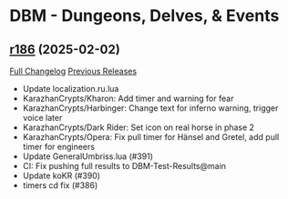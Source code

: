 # DBM - Dungeons, Delves, & Events

## [r186](https://github.com/DeadlyBossMods/DBM-Dungeons/tree/r186) (2025-02-02)
[Full Changelog](https://github.com/DeadlyBossMods/DBM-Dungeons/compare/r185...r186) [Previous Releases](https://github.com/DeadlyBossMods/DBM-Dungeons/releases)

- Update localization.ru.lua  
- KarazhanCrypts/Kharon: Add timer and warning for fear  
- KarazhanCrypts/Harbinger: Change text for inferno warning, trigger voice later  
- KarazhanCrypts/Dark Rider: Set icon on real horse in phase 2  
- KarazhanCrypts/Opera: Fix pull timer for Hänsel and Gretel, add pull timer for engineers  
- Update GeneralUmbriss.lua (#391)  
- CI: Fix pushing full results to DBM-Test-Results@main  
- Update koKR (#390)  
- timers cd fix (#386)  
